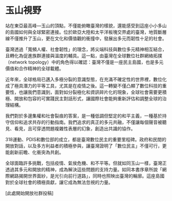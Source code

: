# 玉山視野 

站在東亞最高峰—玉山的頂點，不僅能俯瞰臺灣的樣貌，還能感受到這座小小多山的島國如何與全球緊密連接。位於歐亞大陸和太平洋板塊交界處的臺灣，地質斷層線不僅推升了玉山，更在文化和價值觀的衝撞中，發展出多元而韌性十足的社會。

臺灣透過「寬頻人權、社會韌性」的理念，將尖端科技與數位多元精神相互結合，且轉化為促進族群連接與溫度的輔具。這一點，由臺灣在全球數位社群網絡拓撲（network topology）中的角色得以確認：臺灣不僅是一座民主島國，也是多元價值和合作精神的全球載體。

近年來，全球格局已邁入多極分裂的意識型態，在充滿不確定性的世界裡，數位化成了極具潛力的平等工具，尤其是在疫情之後。這一轉變不僅凸顯了數位科技的重要性，也讓我們意識到，面對如分裂極化和資訊碎片化的現象，全球社會需要更積極、開放和包容的可實踐民主對話形式，讓國際社會能夠重新評估和調整全球的治理結構。

我們對於多邊集權和社會裂痕的答案，是一種低調但堅定的和平主義，一種基於持守信仰和追求共存的行動指南。我們追求的真正的多元共融，不僅讓每個聲音被聽見、看見，且可穿透問題複雜性表層的幻象，創造出共識的協作。

318運動、PDIS和數位部的成立，都是臺灣數位民主的重要里程碑。政府和民間的開放對話，以及多方利益者的積極參與，讓臺灣證明了「數位民主」不僅可行，更能創新前瞻、化衝突為共創。

全球面臨許多挑戰，包括疫情、氣侯危機、和不平等。但就如同玉山一樣，臺灣正透過其多元和開放的精神，成為解決這些問題的支持力量。如同本書序章所說「網際網路揭開世界面紗，是光引向前行道路」，同時也照映出臺灣的輪廓。這座島國對於全球社會的積極貢獻，讓它成為無法忽視的力量。

[此處開始開放社群投稿]

